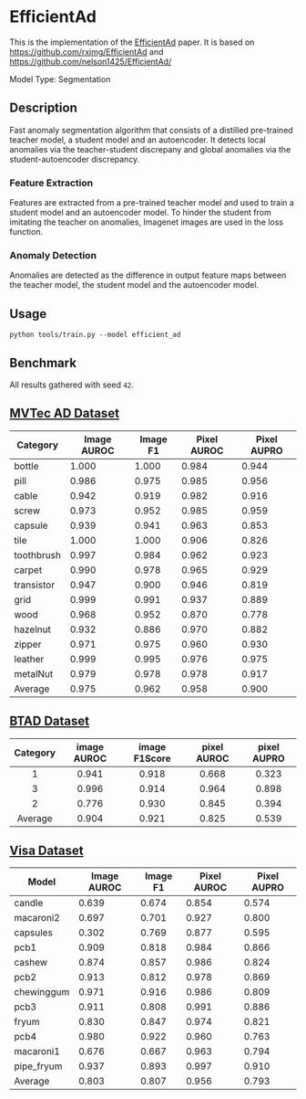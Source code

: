 # EfficientAd

This is the implementation of the [EfficientAd](https://arxiv.org/pdf/2303.14535.pdf) paper. It is based on https://github.com/rximg/EfficientAd and https://github.com/nelson1425/EfficientAd/

Model Type: Segmentation

## Description

Fast anomaly segmentation algorithm that consists of a distilled pre-trained teacher model, a student model and an autoencoder. It detects local anomalies via the teacher-student discrepany and global anomalies via the student-autoencoder discrepancy.

### Feature Extraction

Features are extracted from a pre-trained teacher model and used to train a student model and an autoencoder model. To hinder the student from imitating the teacher on anomalies, Imagenet images are used in the loss function.

### Anomaly Detection

Anomalies are detected as the difference in output feature maps between the teacher model, the student model and the autoencoder model.

## Usage

`python tools/train.py --model efficient_ad`

## Benchmark

All results gathered with seed `42`.

## [MVTec AD Dataset](https://www.mvtec.com/company/research/datasets/mvtec-ad)

| Category   | Image AUROC | Image F1 | Pixel AUROC | Pixel AUPRO |
| ---------- | ----------- | -------- | ----------- | ----------- |
| bottle     | 1.000       | 1.000    | 0.984       | 0.944       |
| pill       | 0.986       | 0.975    | 0.985       | 0.956       |
| cable      | 0.942       | 0.919    | 0.982       | 0.916       |
| screw      | 0.973       | 0.952    | 0.985       | 0.959       |
| capsule    | 0.939       | 0.941    | 0.963       | 0.853       |
| tile       | 1.000       | 1.000    | 0.906       | 0.826       |
| toothbrush | 0.997       | 0.984    | 0.962       | 0.923       |
| carpet     | 0.990       | 0.978    | 0.965       | 0.929       |
| transistor | 0.947       | 0.900    | 0.946       | 0.819       |
| grid       | 0.999       | 0.991    | 0.937       | 0.889       |
| wood       | 0.968       | 0.952    | 0.870       | 0.778       |
| hazelnut   | 0.932       | 0.886    | 0.970       | 0.882       |
| zipper     | 0.971       | 0.975    | 0.960       | 0.930       |
| leather    | 0.999       | 0.995    | 0.976       | 0.975       |
| metalNut   | 0.979       | 0.978    | 0.978       | 0.917       |
| Average    | 0.975       | 0.962    | 0.958       | 0.900       |

## [BTAD Dataset](https://www.mvtec.com/company/research/datasets/mvtec-ad)

| Category | image AUROC | image F1Score | pixel AUROC | pixel AUPRO |
| :------: | :---------: | :-----------: | :---------: | :---------: |
|    1     |    0.941    |     0.918     |    0.668    |    0.323    |
|    3     |    0.996    |     0.914     |    0.964    |    0.898    |
|    2     |    0.776    |     0.930     |    0.845    |    0.394    |
| Average  |    0.904    |     0.921     |    0.825    |    0.539    |

## [Visa Dataset](https://github.com/amazon-science/spot-diff)

| Model      | Image AUROC | Image F1 | Pixel AUROC | Pixel AUPRO |
| ---------- | ----------- | -------- | ----------- | ----------- |
| candle     | 0.639       | 0.674    | 0.854       | 0.574       |
| macaroni2  | 0.697       | 0.701    | 0.927       | 0.800       |
| capsules   | 0.302       | 0.769    | 0.877       | 0.595       |
| pcb1       | 0.909       | 0.818    | 0.984       | 0.866       |
| cashew     | 0.874       | 0.857    | 0.986       | 0.824       |
| pcb2       | 0.913       | 0.812    | 0.978       | 0.869       |
| chewinggum | 0.971       | 0.916    | 0.986       | 0.809       |
| pcb3       | 0.911       | 0.808    | 0.991       | 0.886       |
| fryum      | 0.830       | 0.847    | 0.974       | 0.821       |
| pcb4       | 0.980       | 0.922    | 0.960       | 0.763       |
| macaroni1  | 0.676       | 0.667    | 0.963       | 0.794       |
| pipe_fryum | 0.937       | 0.893    | 0.997       | 0.910       |
| Average    | 0.803       | 0.807    | 0.956       | 0.793       |
